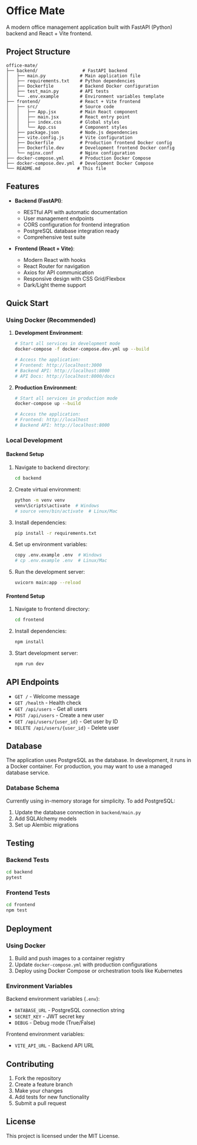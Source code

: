 # Office Mate

A modern office management application built with FastAPI (Python) backend and React + Vite frontend.

## Project Structure

```
office-mate/
├── backend/                 # FastAPI backend
│   ├── main.py             # Main application file
│   ├── requirements.txt    # Python dependencies
│   ├── Dockerfile          # Backend Docker configuration
│   ├── test_main.py        # API tests
│   └── .env.example        # Environment variables template
├── frontend/               # React + Vite frontend
│   ├── src/                # Source code
│   │   ├── App.jsx         # Main React component
│   │   ├── main.jsx        # React entry point
│   │   ├── index.css       # Global styles
│   │   └── App.css         # Component styles
│   ├── package.json        # Node.js dependencies
│   ├── vite.config.js      # Vite configuration
│   ├── Dockerfile          # Production frontend Docker config
│   ├── Dockerfile.dev      # Development frontend Docker config
│   └── nginx.conf          # Nginx configuration
├── docker-compose.yml      # Production Docker Compose
├── docker-compose.dev.yml  # Development Docker Compose
└── README.md              # This file
```

## Features

- **Backend (FastAPI)**:

  - RESTful API with automatic documentation
  - User management endpoints
  - CORS configuration for frontend integration
  - PostgreSQL database integration ready
  - Comprehensive test suite

- **Frontend (React + Vite)**:
  - Modern React with hooks
  - React Router for navigation
  - Axios for API communication
  - Responsive design with CSS Grid/Flexbox
  - Dark/Light theme support

## Quick Start

### Using Docker (Recommended)

1. **Development Environment**:

   ```bash
   # Start all services in development mode
   docker-compose -f docker-compose.dev.yml up --build

   # Access the application:
   # Frontend: http://localhost:3000
   # Backend API: http://localhost:8000
   # API Docs: http://localhost:8000/docs
   ```

2. **Production Environment**:

   ```bash
   # Start all services in production mode
   docker-compose up --build

   # Access the application:
   # Frontend: http://localhost
   # Backend API: http://localhost:8000
   ```

### Local Development

#### Backend Setup

1. Navigate to backend directory:

   ```bash
   cd backend
   ```

2. Create virtual environment:

   ```bash
   python -m venv venv
   venv\Scripts\activate  # Windows
   # source venv/bin/activate  # Linux/Mac
   ```

3. Install dependencies:

   ```bash
   pip install -r requirements.txt
   ```

4. Set up environment variables:

   ```bash
   copy .env.example .env  # Windows
   # cp .env.example .env  # Linux/Mac
   ```

5. Run the development server:
   ```bash
   uvicorn main:app --reload
   ```

#### Frontend Setup

1. Navigate to frontend directory:

   ```bash
   cd frontend
   ```

2. Install dependencies:

   ```bash
   npm install
   ```

3. Start development server:
   ```bash
   npm run dev
   ```

## API Endpoints

- `GET /` - Welcome message
- `GET /health` - Health check
- `GET /api/users` - Get all users
- `POST /api/users` - Create a new user
- `GET /api/users/{user_id}` - Get user by ID
- `DELETE /api/users/{user_id}` - Delete user

## Database

The application uses PostgreSQL as the database. In development, it runs in a Docker container. For production, you may want to use a managed database service.

### Database Schema

Currently using in-memory storage for simplicity. To add PostgreSQL:

1. Update the database connection in `backend/main.py`
2. Add SQLAlchemy models
3. Set up Alembic migrations

## Testing

### Backend Tests

```bash
cd backend
pytest
```

### Frontend Tests

```bash
cd frontend
npm test
```

## Deployment

### Using Docker

1. Build and push images to a container registry
2. Update `docker-compose.yml` with production configurations
3. Deploy using Docker Compose or orchestration tools like Kubernetes

### Environment Variables

Backend environment variables (`.env`):

- `DATABASE_URL` - PostgreSQL connection string
- `SECRET_KEY` - JWT secret key
- `DEBUG` - Debug mode (True/False)

Frontend environment variables:

- `VITE_API_URL` - Backend API URL

## Contributing

1. Fork the repository
2. Create a feature branch
3. Make your changes
4. Add tests for new functionality
5. Submit a pull request

## License

This project is licensed under the MIT License.
